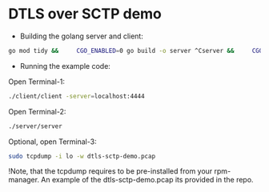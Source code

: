 # DTLS over SCTP demo

- Building the golang server and client:

```bash
go mod tidy &&     CGO_ENABLED=0 go build -o server ^Cserver &&     CGO_ENABLED=0 go build -o client ./client
```
- Running the example code:

Open Terminal-1:

```bash
./client/client -server=localhost:4444
```

Open Terminal-2:

```bash
./server/server
```

Optional, open Terminal-3:

```bash
sudo tcpdump -i lo -w dtls-sctp-demo.pcap
```

!Note, that the tcpdump requires to be pre-installed from your rpm-manager. An example of the dtls-sctp-demo.pcap its provided in the repo.


